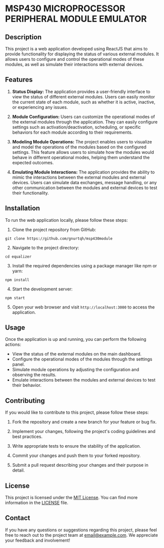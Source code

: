 # MSP430 MICROPROCESSOR PERIPHERAL MODULE EMULATOR
## Description

This project is a web application developed using ReactJS that aims to provide functionality for displaying the status of various external modules. It allows users to configure and control the operational modes of these modules, as well as simulate their interactions with external devices. 

## Features

1. **Status Display:** The application provides a user-friendly interface to view the status of different external modules. Users can easily monitor the current state of each module, such as whether it is active, inactive, or experiencing any issues.

2. **Module Configuration:** Users can customize the operational modes of the external modules through the application. They can easily configure settings such as activation/deactivation, scheduling, or specific behaviors for each module according to their requirements.

3. **Modeling Module Operations:** The project enables users to visualize and model the operations of the modules based on the configured settings. This feature allows users to simulate how the modules would behave in different operational modes, helping them understand the expected outcomes.

4. **Emulating Module Interactions:** The application provides the ability to mimic the interactions between the external modules and external devices. Users can simulate data exchanges, message handling, or any other communication between the modules and external devices to test their functionality.

## Installation

To run the web application locally, please follow these steps:

1. Clone the project repository from GitHub:

```
git clone https://github.com/gnurtqh/msp430module
```

2. Navigate to the project directory:

```
cd equalizer
```

3. Install the required dependencies using a package manager like npm or yarn:

```
npm install
```

4. Start the development server:

```
npm start
```

5. Open your web browser and visit `http://localhost:3000` to access the application.

## Usage

Once the application is up and running, you can perform the following actions:

- View the status of the external modules on the main dashboard.
- Configure the operational modes of the modules through the settings panel.
- Simulate module operations by adjusting the configuration and observing the results.
- Emulate interactions between the modules and external devices to test their behavior.

## Contributing

If you would like to contribute to this project, please follow these steps:

1. Fork the repository and create a new branch for your feature or bug fix.

2. Implement your changes, following the project's coding guidelines and best practices.

3. Write appropriate tests to ensure the stability of the application.

4. Commit your changes and push them to your forked repository.

5. Submit a pull request describing your changes and their purpose in detail.

## License

This project is licensed under the [MIT License](https://opensource.org/licenses/MIT). You can find more information in the [LICENSE](/path/to/license) file.

## Contact

If you have any questions or suggestions regarding this project, please feel free to reach out to the project team at [email@example.com](mailto:email@example.com). We appreciate your feedback and involvement!
